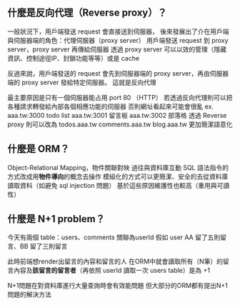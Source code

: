 ## 什麼是反向代理（Reverse proxy）？

一般狀況下，用戶端發送 request 會直接送到伺服器，
後來發展出了介在用戶端與伺服器端的角色：代理伺服器（proxy server）
用戶端發送 request 到 proxy server，proxy server 再傳給伺服器
透過 proxy server 可以以效的管理（隱藏資訊、控制途徑IP、封鎖功能等等）或是 cache

反過來說，用戶端發送的 request 會先到伺服器端的 proxy server，再由伺服器端的 proxy server 發給特定伺服器。
這就是反向代理

最主要原因是只有一個伺服器能占用 port 80 （HTTP）
若透過反向代理則可以把各種請求轉發給內部各個相應功能的伺服器
否則網址看起來可能會很亂
ex. 
aaa.tw:3000 todo list
aaa.tw:3001 留言板
aaa.tw:3002 部落格
透過 Reverse proxy 則可以改為
todos.aaa.tw
comments.aaa.tw
blog.aaa.tw
更加簡潔語意化

## 什麼是 ORM？
Object-Relational Mapping，物件關聯對映
過往與資料庫互動 SQL 語法指令的方式改成用**物件導向**的概念去操作
模組化的方式可以更簡潔、安全的去從資料庫讀取資料（如避免 sql injection 問題）
基於這些原因維護性也較高（重用與可讀性）


## 什麼是 N+1 problem？

今天有兩個 table：users、comments 關聯為userId
假如 user AA 留了五則留言、BB 留了三則留言

此時前端想render出留言的內容和留言的人
在ORM中就會讀取所有（N筆）的留言內容及**該留言的留言者**（再依照 userId 讀取一次 users table）是為 +1

N+1問題在對資料庫進行大量查詢時會有效能問題
但大部分的ORM都有提出N+1問題的解決方法